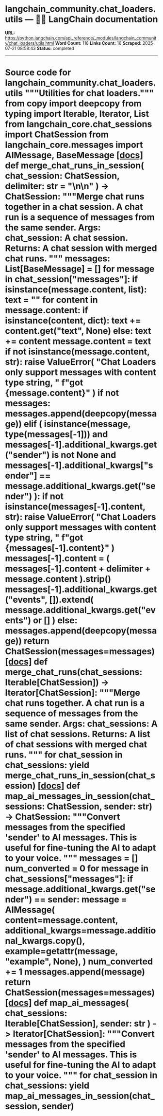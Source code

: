# langchain_community.chat_loaders.utils — 🦜🔗 LangChain  documentation

**URL:** https://python.langchain.com/api_reference/_modules/langchain_community/chat_loaders/utils.html
**Word Count:** 118
**Links Count:** 16
**Scraped:** 2025-07-21 08:58:43
**Status:** completed

---

# Source code for langchain\_community.chat\_loaders.utils               """Utilities for chat loaders."""          from copy import deepcopy     from typing import Iterable, Iterator, List          from langchain_core.chat_sessions import ChatSession     from langchain_core.messages import AIMessage, BaseMessage                              [[docs]](https://python.langchain.com/api_reference/community/chat_loaders/langchain_community.chat_loaders.utils.merge_chat_runs_in_session.html#langchain_community.chat_loaders.utils.merge_chat_runs_in_session)     def merge_chat_runs_in_session(         chat_session: ChatSession, delimiter: str = "\n\n"     ) -> ChatSession:         """Merge chat runs together in a chat session.              A chat run is a sequence of messages from the same sender.              Args:             chat_session: A chat session.              Returns:             A chat session with merged chat runs.         """         messages: List[BaseMessage] = []         for message in chat_session["messages"]:             if isinstance(message.content, list):                 text = ""                 for content in message.content:                     if isinstance(content, dict):                         text += content.get("text", None)                     else:                         text += content                 message.content = text             if not isinstance(message.content, str):                 raise ValueError(                     "Chat Loaders only support messages with content type string, "                     f"got {message.content}"                 )             if not messages:                 messages.append(deepcopy(message))             elif (                 isinstance(message, type(messages[-1]))                 and messages[-1].additional_kwargs.get("sender") is not None                 and messages[-1].additional_kwargs["sender"]                 == message.additional_kwargs.get("sender")             ):                 if not isinstance(messages[-1].content, str):                     raise ValueError(                         "Chat Loaders only support messages with content type string, "                         f"got {messages[-1].content}"                     )                 messages[-1].content = (                     messages[-1].content + delimiter + message.content                 ).strip()                 messages[-1].additional_kwargs.get("events", []).extend(                     message.additional_kwargs.get("events") or []                 )             else:                 messages.append(deepcopy(message))         return ChatSession(messages=messages)                                             [[docs]](https://python.langchain.com/api_reference/community/chat_loaders/langchain_community.chat_loaders.utils.merge_chat_runs.html#langchain_community.chat_loaders.utils.merge_chat_runs)     def merge_chat_runs(chat_sessions: Iterable[ChatSession]) -> Iterator[ChatSession]:         """Merge chat runs together.              A chat run is a sequence of messages from the same sender.              Args:             chat_sessions: A list of chat sessions.              Returns:             A list of chat sessions with merged chat runs.         """         for chat_session in chat_sessions:             yield merge_chat_runs_in_session(chat_session)                                             [[docs]](https://python.langchain.com/api_reference/community/chat_loaders/langchain_community.chat_loaders.utils.map_ai_messages_in_session.html#langchain_community.chat_loaders.utils.map_ai_messages_in_session)     def map_ai_messages_in_session(chat_sessions: ChatSession, sender: str) -> ChatSession:         """Convert messages from the specified 'sender' to AI messages.              This is useful for fine-tuning the AI to adapt to your voice.         """         messages = []         num_converted = 0         for message in chat_sessions["messages"]:             if message.additional_kwargs.get("sender") == sender:                 message = AIMessage(                     content=message.content,                     additional_kwargs=message.additional_kwargs.copy(),                     example=getattr(message, "example", None),                 )                 num_converted += 1             messages.append(message)         return ChatSession(messages=messages)                                             [[docs]](https://python.langchain.com/api_reference/community/chat_loaders/langchain_community.chat_loaders.utils.map_ai_messages.html#langchain_community.chat_loaders.utils.map_ai_messages)     def map_ai_messages(         chat_sessions: Iterable[ChatSession], sender: str     ) -> Iterator[ChatSession]:         """Convert messages from the specified 'sender' to AI messages.              This is useful for fine-tuning the AI to adapt to your voice.         """         for chat_session in chat_sessions:             yield map_ai_messages_in_session(chat_session, sender)